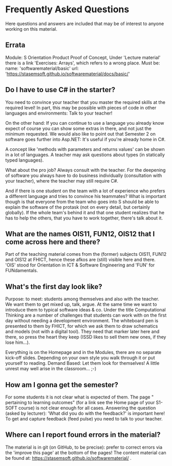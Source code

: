<!-- TRANSLATED by md-translate -->
# Frequently Asked Questions

Here questions and answers are included that may be of interest to anyone working on this material.

## Errata

Module: S Orientation Product Proof of Concept,
Under 'Lecture material' there is a link 'Exercises: Arrays', which refers to a wrong place. Must be:
name: 'softwarematerial/basic'
url: 'https://stasemsoft.github.io/softwarematerial/docs/basic/'

## Do I have to use C# in the starter?

You need to convince your teacher that you master the required skills at the required level! In part, this may be possible with pieces of code in other languages and environments: Talk to your teacher!

On the other hand: If you can continue to use a language you already know expect of course you can show some extras in there, and not just the minimum requested. We would also like to point out that Semester 2 on software goes further into Asp.NET: It's useful if you're already home in C#.

A concept like 'methods with parameters and returns values' can be shown in a lot of languages. A teacher may ask questions about types (in statically typed languages).

What about the pro job? Always consult with the teacher. For the deepening of software you always have to do business individually (consultation with your teacher), where the teacher may still require C#.

And if there is one student on the team with a lot of experience who prefers a different language and tries to convince his teammates?
What is important though is that everyone from the team who goes into S should be able to explain the software of the protask (not on every detail, but certainly globally). If the whole team's behind it and that one student realizes that he has to help the others, that you have to work together, there's talk about it.

## What are the names OIS11, FUN12, OIS12 that I come across here and there?

Part of the teaching material comes from the (former) subjects OIS11, FUN12 and OIS12 at FHICT, hence these afkos are (still) visible here and there. 'OIS' stood for Orientation in ICT & Software Engineering and 'FUN' for FUNdamentals.

## What's the first day look like?

Purpose: to meet: students among themselves and also with the teacher. We want them to get mixed up, talk, argue. At the same time we want to introduce them to typical software ideas & co. Under the title Computational Thinking are a number of challenges that students can work with on the first day without needing a development environment. The whiteboard pen is presented to them by FHICT, for which we ask them to draw schematics and models (not with a digital tool). They need that marker later here and there, so press the heart they keep (ISSD likes to sell them new ones, if they lose him...).

Everything is on the Homepage and in the Modules, there are no separate kick-off slides. Depending on your own style you walk through it or put yourself to reading. Demand Based: Let them look for themselves! A little unrest may well arise in the classroom... ;-)

## How am I gonna get the semester?

For some students it is not clear what is expected of them. The page " pertaining to learning outcomes" (for a link see the Home page of your S1-SOFT course) is not clear enough for all cases. Answering the question (asked by lecturer): 'What did you do with the feedback?' is important here! To get and capture feedback (feed pulse) you need to talk to your teacher.

## Where can I report found errors in the material?

The material is in git (on GitHub, to be precise): prefer to correct errors via the 'improve this page' at the bottom of the pages! The content material can be found at: https://stasemsoft.github.io/softwarematerial/ .